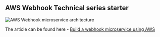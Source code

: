 ## AWS Webhook Technical series starter

![AWS Webhook microservice architecture](https://www.jerrychang.ca/images/webhook-full-architecture.png)

The article can be found here - [Build a webhook microservice using AWS](https://www.jerrychang.ca/writing/build-a-webhook-microservice-using-aws)
